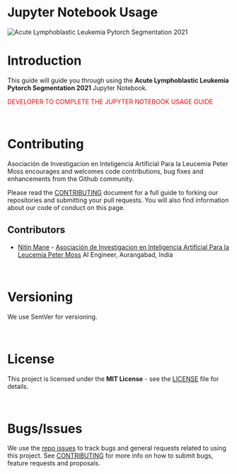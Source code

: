 # Jupyter Notebook Usage

![Acute Lymphoblastic Leukemia Pytorch Segmentation 2021](../../img/project-banner.jpg)

# Introduction
This guide will guide you through using the **Acute Lymphoblastic Leukemia Pytorch Segmentation 2021** Jupyter Notebook.

<font color='red'>DEVELOPER TO COMPLETE THE JUPYTER NOTEBOOK USAGE GUIDE</font>

&nbsp;

# Contributing
Asociación de Investigacion en Inteligencia Artificial Para la Leucemia Peter Moss encourages and welcomes code contributions, bug fixes and enhancements from the Github community.

Please read the [CONTRIBUTING](https://github.com/AMLResearchProject/ALL-PyTorch-Segmentation-2021/blob/master/CONTRIBUTING.md "CONTRIBUTING") document for a full guide to forking our repositories and submitting your pull requests. You will also find information about our code of conduct on this page.

## Contributors

- [Nitin Mane](https://www.leukemiaairesearch.com/association/volunteers/nitin-mane "Nitin Mane") - [Asociación de Investigacion en Inteligencia Artificial Para la Leucemia Peter Moss](https://www.leukemiaresearchassociation.ai "Asociación de Investigacion en Inteligencia Artificial Para la Leucemia Peter Moss") AI Engineer, Aurangabad, India

&nbsp;

# Versioning
We use SemVer for versioning.

&nbsp;

# License
This project is licensed under the **MIT License** - see the [LICENSE](https://github.com/AMLResearchProject/ALL-PyTorch-Segmentation-2021/blob/master/LICENSE "LICENSE") file for details.

&nbsp;

# Bugs/Issues
We use the [repo issues](https://github.com/AMLResearchProject/ALL-PyTorch-Segmentation-2021/issues "repo issues") to track bugs and general requests related to using this project. See [CONTRIBUTING](https://github.com/AMLResearchProject/ALL-PyTorch-Segmentation-2021/blob/master/CONTRIBUTING.md "CONTRIBUTING") for more info on how to submit bugs, feature requests and proposals.